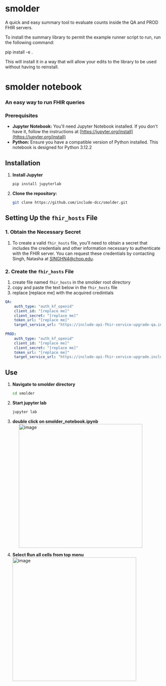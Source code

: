 # smolder
A quick and easy summary tool to evaluate counts inside the QA and PROD FHIR servers. 

To install the summary library to permit the example runner script to run, run the following command:

pip install -e .

This will install it in a way that will allow your edits to the library to be used without having to reinstall. 


# smolder notebook


### An easy way to run FHIR queries



### Prerequisites
* **Jupyter Notebook:**  You'll need Jupyter Notebook installed.  If you don't have it, follow the instructions at [https://jupyter.org/install](https://jupyter.org/install)
* **Python:**  Ensure you have a compatible version of Python installed. This notebook is designed for Python 3.12.2

## Installation
1.  **Install Jupyter**
    ```bash
    pip install jupyterlab

2. **Clone the repository:**
   ```bash
   git clone https://github.com/include-dcc/smolder.git

## Setting Up the `fhir_hosts` File

### 1. Obtain the Necessary Secret

1. To create a valid `fhir_hosts` file, you'll need to obtain a secret that includes the credentials and other information necessary to authenticate with the FHIR server. You can request these credentials by contacting Singh, Natasha at <SINGHN4@chop.edu>.

### 2. Create the `fhir_hosts` File
1. create file named `fhir_hosts` in the smolder root directory
2. copy and paste the text below in the `fhir_hosts` file
3. replace [replace me] with the acquired credintials

```yaml
QA:
    auth_type: "auth_kf_openid"
    client_id: "[replace me]"
    client_secret: "[replace me]"
    token_url: "[replace me]"
    target_service_url: "https://include-api-fhir-service-upgrade-qa.includedcc.org"
    
PROD:
    auth_type: "auth_kf_openid"
    client_id: "[replace me]"
    client_secret: "[replace me]"
    token_url: "[replace me]"
    target_service_url: "https://include-api-fhir-service-upgrade.includedcc.org"
```
## Use
1. **Navigate to smolder directory**
    ```bash
    cd smolder
2. **Start jupyter lab**
    ```bash
    jupyter lab
3. **double click on smolder_notebook.ipynb**
<br>   <img width="400" alt="image"  src="https://github.com/user-attachments/assets/4fb61606-00f7-40fb-9c51-31dc375151c3" style="margin-left: 20px!important;">

4. **Select Run all cells from top menu**
<br>   <img width="400" alt="image" src="https://github.com/user-attachments/assets/5838a15c-cf8d-478f-aedc-0e1e932b3b34">

